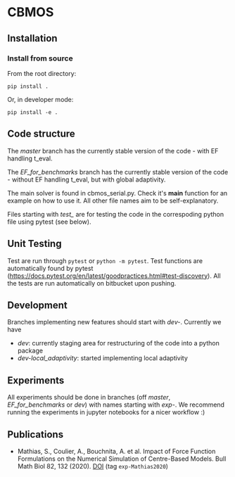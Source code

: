 # CBMOS

## Installation
### Install from source
From the root directory:
```
pip install .
```

Or, in developer mode:
```
pip install -e .
```

## Code structure

The *master* branch has the currently stable version of the code - with EF handling t_eval.

The *EF_for_benchmarks* branch has the currently stable version of the code - without EF handling t_eval, but with global adaptivity.

The main solver is found in cbmos_serial.py. Check it's __main__ function for an example on how to use it. All other file names aim to be self-explanatory. 

Files starting with *test_* are for testing the code in the correspoding python file using pytest (see below).

## Unit Testing
Test are run through `pytest` or `python -m pytest`. Test functions are
automatically found by pytest (https://docs.pytest.org/en/latest/goodpractices.html#test-discovery). All the tests are run automatically on bitbucket upon pushing.

## Development 

Branches implementing new features should start with *dev-*. Currently we have 

 - *dev*: currently staging area for restructuring of the code into a python package
 - *dev-local_adaptivity*: started implementing local adaptivity

## Experiments

All experiments should be done in branches (off *master*, *EF_for_benchmarks* or *dev*) with names starting with *exp-*. We recommend running the experiments in jupyter notebooks for a nicer workflow :)

## Publications

- Mathias, S., Coulier, A., Bouchnita, A. et al. Impact of Force Function
  Formulations on the Numerical Simulation of Centre-Based Models. Bull Math
  Biol 82, 132 (2020). [DOI](https://doi.org/10.1007/s11538-020-00810-2) (tag `exp-Mathias2020`)
